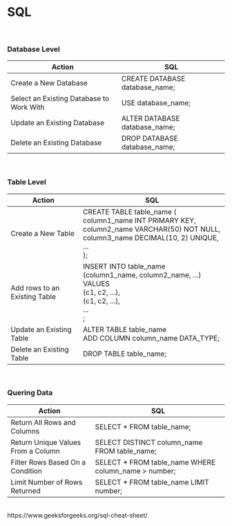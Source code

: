 # SQL

<br>

### Database Level

| Action | SQL |
| - | - |
| Create a New Database | CREATE DATABASE database_name; |
| Select an Existing Database to Work With | USE database_name; |
| Update an Existing Database | ALTER DATABASE database_name; |
| Delete an Existing Database | DROP DATABASE database_name; |

<br>

### Table Level

| Action | SQL |
| - | - |
| Create a New Table | CREATE TABLE table_name (<br>column1_name INT PRIMARY KEY, <br>column2_name VARCHAR(50) NOT NULL, <br>column3_name DECIMAL(10, 2) UNIQUE, <br>... <br>); |
| Add rows to an Existing Table | INSERT INTO table_name (column1_name, column2_name, ...) <br>VALUES <br>(c1, c2, ...), <br>(c1, c2, ...), <br>... <br>; |
| Update an Existing Table | ALTER TABLE table_name <br> ADD COLUMN column_name DATA_TYPE; |
| Delete an Existing Table | DROP TABLE table_name; |

<br>

### Quering Data

| Action | SQL |
| - | - |
| Return All Rows and Columns | SELECT * FROM table_name; |
| Return Unique Values From a Column | SELECT DISTINCT column_name FROM table_name; |
| Filter Rows Based On a Condition | SELECT * FROM table_name WHERE column_name > number;
| Limit Number of Rows Returned | SELECT * FROM table_name LIMIT number;

<br>
https://www.geeksforgeeks.org/sql-cheat-sheet/
